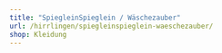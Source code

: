 ```yaml
---
title: "SpiegleinSpieglein / Wäschezauber"
url: /hirrlingen/spiegleinspieglein-waeschezauber/
shop: Kleidung
---
```

